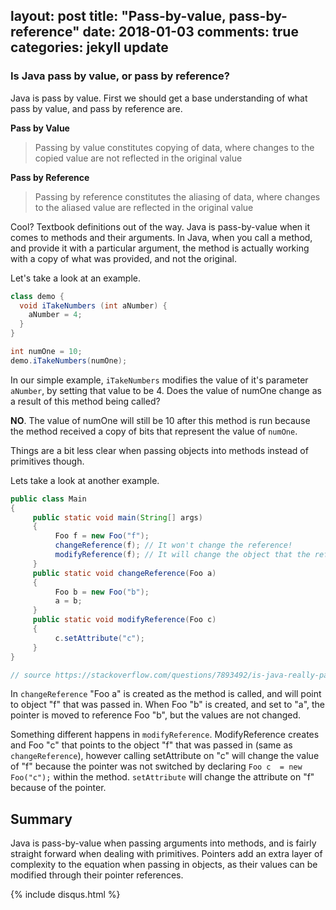 
layout: post
title: "Pass-by-value, pass-by-reference"
date:  2018-01-03
comments: true
categories: jekyll update
---

### Is Java pass by value, or pass by reference?

Java is pass by value. First we should get a base understanding of what pass by value, and pass by reference are.

__Pass by Value__
>Passing by value constitutes copying of data, where changes to the copied value are not reflected in the original value

__Pass by Reference__
>Passing by reference constitutes the aliasing of data, where changes to the aliased value are reflected in the original value

Cool? Textbook definitions out of the way. Java is pass-by-value when it comes to methods and their arguments. In Java, when you call a method, and provide it with a particular argument, the method is actually working with a copy of what was provided, and not the original.

Let's take a look at an example.

```java
class demo {
  void iTakeNumbers (int aNumber) {
    aNumber = 4;
  }
}

int numOne = 10;
demo.iTakeNumbers(numOne);
```

In our simple example, `iTakeNumbers` modifies the value of it's parameter `aNumber`, by setting that value to be 4. Does the value of numOne change as a result of this method being called?

__NO__. The value of numOne will still be 10 after this method is run because the method received a copy of bits that represent the value of `numOne`.

Things are a bit less clear when passing objects into methods instead of primitives though.

Lets take a look at another example.

```java
public class Main
{
     public static void main(String[] args)
     {
          Foo f = new Foo("f");
          changeReference(f); // It won't change the reference!
          modifyReference(f); // It will change the object that the reference refers to!
     }
     public static void changeReference(Foo a)
     {
          Foo b = new Foo("b");
          a = b;
     }
     public static void modifyReference(Foo c)
     {
          c.setAttribute("c");
     }
}

// source https://stackoverflow.com/questions/7893492/is-java-really-passing-objects-by-value
```

In `changeReference` "Foo a" is created as the method is called, and will point to object "f" that was passed in. When Foo "b" is created, and set to "a", the pointer is moved to reference Foo "b", but the values are not changed.

Something different happens in `modifyReference`. ModifyReference creates and Foo "c" that points to  the object "f" that was passed in (same as `changeReference`), however calling setAttribute on "c" will change the value of "f" because the pointer was not switched by declaring `Foo c  = new Foo("c");` within the method. `setAttribute` will change the attribute on "f" because of the pointer.

## Summary

Java is pass-by-value when passing arguments into methods, and is fairly straight forward when dealing with primitives. Pointers add an extra layer of complexity to the equation when passing in objects, as their values can be modified through their pointer references.

{% include disqus.html %}
